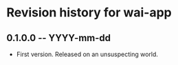 # Revision history for wai-app

## 0.1.0.0 -- YYYY-mm-dd

* First version. Released on an unsuspecting world.
